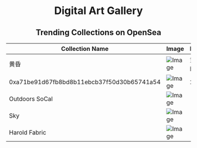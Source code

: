 # <div align="center">Digital Art Gallery</div>

## <div align="center">Trending Collections on OpenSea</div>

<div align="center">

| Collection Name | Image | Description | OpenSea Link |
|-----------------|-------|-------------|--------------|
| 黄昏 | ![Image](https://i.seadn.io/s/raw/files/3601cde98e0f0a394cdad2e0b30626ba.jpg?w=800&auto=format) | 黄昏中孤独的树 | [https://opensea.io/collection/huang-hun-2](https://opensea.io/collection/huang-hun-2) |
| 0xa71be91d67fb8bd8b11ebcb37f50d30b65741a54 | ![Image](https://i.seadn.io/s/raw/files/1d6bee39aad0cf03fb921d3a928ad1e6.gif?w=800&auto=format) | 2100 | [https://opensea.io/collection/0xa71be91d67fb8bd8b11ebcb37f50d30b65741a54](https://opensea.io/collection/0xa71be91d67fb8bd8b11ebcb37f50d30b65741a54) |
| Outdoors SoCal | ![Image](https://i.seadn.io/s/raw/files/ed7f44e090e03946f53de948563d20c3.jpg?w=800&auto=format) |  | [https://opensea.io/collection/outdoors-socal](https://opensea.io/collection/outdoors-socal) |
| Sky | ![Image](https://i.seadn.io/s/raw/files/5ddf4c74b20db3b75612b71da30da440.jpg?w=800&auto=format) |  | [https://opensea.io/collection/sky-704](https://opensea.io/collection/sky-704) |
| Harold Fabric | ![Image](https://i.seadn.io/s/raw/files/ee94328b3d27be7a4ca52f64c34bfb70.jpg?w=800&auto=format) |  | [https://opensea.io/collection/harold-fabric](https://opensea.io/collection/harold-fabric) |

</div>
